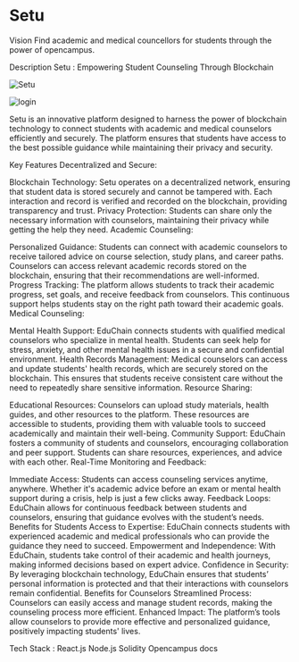 # Setu
Vision
Find academic and medical councellors for students through the power of opencampus.

Description
Setu : Empowering Student Counseling Through Blockchain

![Setu](https://github.com/user-attachments/assets/a2222d1b-c484-4f12-a1e5-a2eb3446a21c)

![login](https://github.com/user-attachments/assets/c0ee0c36-3234-454a-8b50-c6d7a180880a)


Setu is an innovative platform designed to harness the power of blockchain technology to connect students with academic and medical counselors efficiently and securely. The platform ensures that students have access to the best possible guidance while maintaining their privacy and security.

Key Features Decentralized and Secure:

Blockchain Technology: Setu operates on a decentralized network, ensuring that student data is stored securely and cannot be tampered with. Each interaction and record is verified and recorded on the blockchain, providing transparency and trust. Privacy Protection: Students can share only the necessary information with counselors, maintaining their privacy while getting the help they need. Academic Counseling:

Personalized Guidance: Students can connect with academic counselors to receive tailored advice on course selection, study plans, and career paths. Counselors can access relevant academic records stored on the blockchain, ensuring that their recommendations are well-informed. Progress Tracking: The platform allows students to track their academic progress, set goals, and receive feedback from counselors. This continuous support helps students stay on the right path toward their academic goals. Medical Counseling:

Mental Health Support: EduChain connects students with qualified medical counselors who specialize in mental health. Students can seek help for stress, anxiety, and other mental health issues in a secure and confidential environment. Health Records Management: Medical counselors can access and update students' health records, which are securely stored on the blockchain. This ensures that students receive consistent care without the need to repeatedly share sensitive information. Resource Sharing:

Educational Resources: Counselors can upload study materials, health guides, and other resources to the platform. These resources are accessible to students, providing them with valuable tools to succeed academically and maintain their well-being. Community Support: EduChain fosters a community of students and counselors, encouraging collaboration and peer support. Students can share resources, experiences, and advice with each other. Real-Time Monitoring and Feedback:

Immediate Access: Students can access counseling services anytime, anywhere. Whether it's academic advice before an exam or mental health support during a crisis, help is just a few clicks away. Feedback Loops: EduChain allows for continuous feedback between students and counselors, ensuring that guidance evolves with the student’s needs. Benefits for Students Access to Expertise: EduChain connects students with experienced academic and medical professionals who can provide the guidance they need to succeed. Empowerment and Independence: With EduChain, students take control of their academic and health journeys, making informed decisions based on expert advice. Confidence in Security: By leveraging blockchain technology, EduChain ensures that students’ personal information is protected and that their interactions with counselors remain confidential. Benefits for Counselors Streamlined Process: Counselors can easily access and manage student records, making the counseling process more efficient. Enhanced Impact: The platform’s tools allow counselors to provide more effective and personalized guidance, positively impacting students' lives.

Tech Stack : React.js Node.js Solidity Opencampus docs
